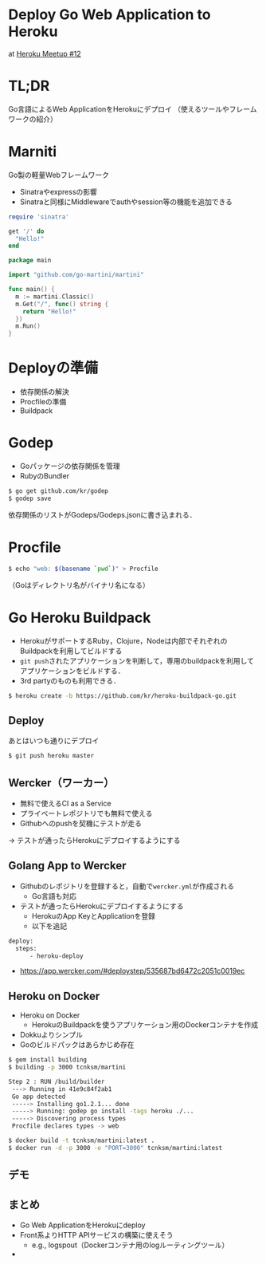 
Deploy Go Web Application to Heroku
====

at [Heroku Meetup #12](http://herokujp.doorkeeper.jp/events/10902)

# TL;DR

Go言語によるWeb ApplicationをHerokuにデプロイ
（使えるツールやフレームワークの紹介）

# Marniti

Go製の軽量Webフレームワーク

- Sinatraやexpressの影響
- Sinatraと同様にMiddlewareでauthやsession等の機能を追加できる

```ruby
require 'sinatra'

get '/' do
  "Hello!"
end
```

```go
package main

import "github.com/go-martini/martini"

func main() {
  m := martini.Classic()
  m.Get("/", func() string {
    return "Hello!"
  })
  m.Run()
}
```

# Deployの準備

- 依存関係の解決
- Procfileの準備
- Buildpack

# Godep

- Goパッケージの依存関係を管理
- RubyのBundler

```bash
$ go get github.com/kr/godep
$ godep save
```

依存関係のリストがGodeps/Godeps.jsonに書き込まれる．

# Procfile

```bash
$ echo "web: $(basename `pwd`)" > Procfile
```

（Goはディレクトリ名がバイナリ名になる）


# Go Heroku Buildpack

- HerokuがサポートするRuby，Clojure，Nodeは内部でそれぞれのBuildpackを利用してビルドする
- `git push`されたアプリケーションを判断して，専用のbuildpackを利用してアプリケーションをビルドする．
- 3rd partyのものも利用できる．

```bash
$ heroku create -b https://github.com/kr/heroku-buildpack-go.git
```

## Deploy

あとはいつも通りにデプロイ

```bash
$ git push heroku master
```

## Wercker（ワーカー）

- 無料で使えるCI as a Service
- プライベートレポジトリでも無料で使える
- Githubへのpushを契機にテストが走る

-> テストが通ったらHerokuにデプロイするようにする

## Golang App to Wercker

- Githubのレポジトリを登録すると，自動で`wercker.yml`が作成される
    - Go言語も対応
- テストが通ったらHerokuにデプロイするようにする
    - HerokuのApp KeyとApplicationを登録
    - 以下を追記

```bash
deploy:
  steps:
      - heroku-deploy
```

- https://app.wercker.com/#deploystep/535687bd6472c2051c0019ec

## Heroku on Docker

- Heroku on Docker
    - HerokuのBuildpackを使うアプリケーション用のDockerコンテナを作成
- Dokkuよりシンプル
- Goのビルドパックはあらかじめ存在

```bash
$ gem install building
$ building -p 3000 tcnksm/martini
```

```bash
Step 2 : RUN /build/builder
 ---> Running in 41e9c84f2ab1
 Go app detected
 -----> Installing go1.2.1... done
 -----> Running: godep go install -tags heroku ./...
 -----> Discovering process types
 Procfile declares types -> web
```

```bash
$ docker build -t tcnksm/martini:latest .
$ docker run -d -p 3000 -e "PORT=3000" tcnksm/martini:latest
```

## デモ

## まとめ

- Go Web ApplicationをHerokuにdeploy
- Front系よりHTTP APIサービスの構築に使えそう
    - e.g., logspout（Dockerコンテナ用のlogルーティングツール）
-
